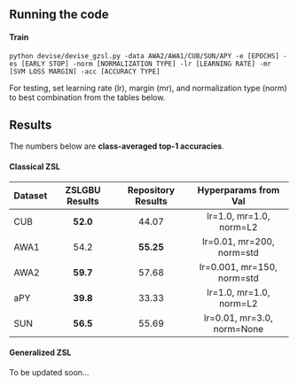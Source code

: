 ## Running the code

#### Train

```
python devise/devise_gzsl.py -data AWA2/AWA1/CUB/SUN/APY -e [EPOCHS] -es [EARLY STOP] -norm [NORMALIZATION TYPE] -lr [LEARNING RATE] -mr [SVM LOSS MARGIN] -acc [ACCURACY TYPE]
```
For testing, set learning rate (lr), margin (mr), and normalization type (norm) to best combination from the tables below.

## Results

The numbers below are **class-averaged top-1 accuracies**.

#### Classical ZSL

| Dataset | ZSLGBU Results| Repository Results | Hyperparams from Val     |
|---------|:-------------:|:------------------:|:------------------------:|
| CUB     |   **52.0**    |      44.07         |lr=1.0, mr=1.0, norm=L2   |
| AWA1    |     54.2      |    **55.25**       |lr=0.01, mr=200, norm=std |
| AWA2    |   **59.7**    |      57.68         |lr=0.001, mr=150, norm=std|
| aPY     |   **39.8**    |      33.33         |lr=1.0, mr=1.0, norm=L2   |
| SUN     |   **56.5**    |      55.69         |lr=0.01, mr=3.0, norm=None|

#### Generalized ZSL

To be updated soon...